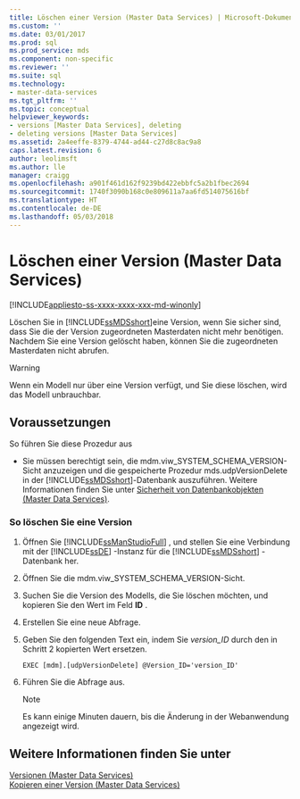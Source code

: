 ```yaml
---
title: Löschen einer Version (Master Data Services) | Microsoft-Dokumentation
ms.custom: ''
ms.date: 03/01/2017
ms.prod: sql
ms.prod_service: mds
ms.component: non-specific
ms.reviewer: ''
ms.suite: sql
ms.technology:
- master-data-services
ms.tgt_pltfrm: ''
ms.topic: conceptual
helpviewer_keywords:
- versions [Master Data Services], deleting
- deleting versions [Master Data Services]
ms.assetid: 2a4eeffe-8379-4744-ad44-c27d8c8ac9a8
caps.latest.revision: 6
author: leolimsft
ms.author: lle
manager: craigg
ms.openlocfilehash: a901f461d162f9239bd422ebbfc5a2b1fbec2694
ms.sourcegitcommit: 1740f3090b168c0e809611a7aa6fd514075616bf
ms.translationtype: HT
ms.contentlocale: de-DE
ms.lasthandoff: 05/03/2018
---
```

# <a name="delete-a-version-master-data-services"></a>Löschen einer Version (Master Data Services)

[!INCLUDE[appliesto-ss-xxxx-xxxx-xxx-md-winonly](../includes/appliesto-ss-xxxx-xxxx-xxx-md-winonly.md)]

  Löschen Sie in [!INCLUDE[ssMDSshort](../includes/ssmdsshort-md.md)]eine Version, wenn Sie sicher sind, dass Sie die der Version zugeordneten Masterdaten nicht mehr benötigen. Nachdem Sie eine Version gelöscht haben, können Sie die zugeordneten Masterdaten nicht abrufen.  
  
> [!WARNING]  
>  Wenn ein Modell nur über eine Version verfügt, und Sie diese löschen, wird das Modell unbrauchbar.  
  
## <a name="prerequisites"></a>Voraussetzungen  
 So führen Sie diese Prozedur aus  
  
-   Sie müssen berechtigt sein, die mdm.viw_SYSTEM_SCHEMA_VERSION-Sicht anzuzeigen und die gespeicherte Prozedur mds.udpVersionDelete in der [!INCLUDE[ssMDSshort](../includes/ssmdsshort-md.md)]-Datenbank auszuführen. Weitere Informationen finden Sie unter [Sicherheit von Datenbankobjekten &#40;Master Data Services&#41;](../master-data-services/database-object-security-master-data-services.md).  
  
### <a name="to-delete-a-version"></a>So löschen Sie eine Version  
  
1.  Öffnen Sie [!INCLUDE[ssManStudioFull](../includes/ssmanstudiofull-md.md)] , und stellen Sie eine Verbindung mit der [!INCLUDE[ssDE](../includes/ssde-md.md)] -Instanz für die [!INCLUDE[ssMDSshort](../includes/ssmdsshort-md.md)] -Datenbank her.  
  
2.  Öffnen Sie die mdm.viw_SYSTEM_SCHEMA_VERSION-Sicht.  
  
3.  Suchen Sie die Version des Modells, die Sie löschen möchten, und kopieren Sie den Wert im Feld **ID** .  
  
4.  Erstellen Sie eine neue Abfrage.  
  
5.  Geben Sie den folgenden Text ein, indem Sie *version_ID* durch den in Schritt 2 kopierten Wert ersetzen.  
  
    ```  
    EXEC [mdm].[udpVersionDelete] @Version_ID='version_ID'  
    ```  
  
6.  Führen Sie die Abfrage aus.  
  
    > [!NOTE]  
    >  Es kann einige Minuten dauern, bis die Änderung in der Webanwendung angezeigt wird.  
  
## <a name="see-also"></a>Weitere Informationen finden Sie unter  
 [Versionen &#40;Master Data Services&#41;](../master-data-services/versions-master-data-services.md)   
 [Kopieren einer Version &#40;Master Data Services&#41;](../master-data-services/copy-a-version-master-data-services.md)  
  
  
